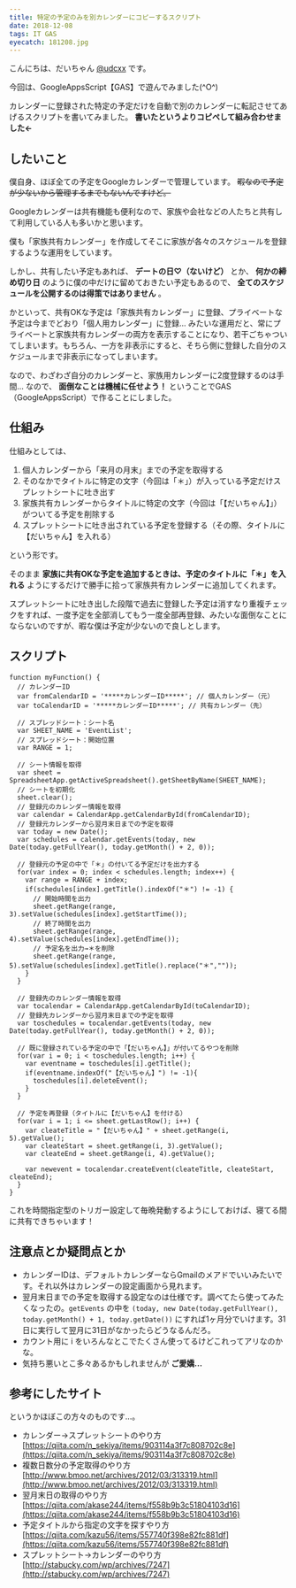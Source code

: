 ```yaml
---
title: 特定の予定のみを別カレンダーにコピーするスクリプト
date: 2018-12-08
tags: IT GAS
eyecatch: 181208.jpg
---
```


こんにちは、だいちゃん [@udcxx](https://twitter.com/udc_xx) です。

今回は、GoogleAppsScript【GAS】で遊んでみました(^O^)

カレンダーに登録された特定の予定だけを自動で別のカレンダーに転記させてあげるスクリプトを書いてみました。 **書いたというよりコピペして組み合わせました←**

## したいこと

僕自身、ほぼ全ての予定をGoogleカレンダーで管理しています。 ~~暇なので予定が少ないから管理するまでもないんですけど。~~

Googleカレンダーは共有機能も便利なので、家族や会社などの人たちと共有して利用している人も多いかと思います。

僕も「家族共有カレンダー」を作成してそこに家族が各々のスケジュールを登録するような運用をしています。

しかし、共有したい予定もあれば、 **デートの日♡（ないけど）** とか、 **何かの締め切り日** のように僕の中だけに留めておきたい予定もあるので、 **全てのスケジュールを公開するのは得策ではありません** 。

かといって、共有OKな予定は「家族共有カレンダー」に登録、プライベートな予定は今までどおり「個人用カレンダー」に登録... みたいな運用だと、常にプライベートと家族共有カレンダーの両方を表示することになり、若干ごちゃついてしまいます。もちろん、一方を非表示にすると、そちら側に登録した自分のスケジュールまで非表示になってしまいます。

なので、わざわざ自分のカレンダーと、家族用カレンダーに2度登録するのは手間... なので、 **面倒なことは機械に任せよう！** ということでGAS（GoogleAppsScript）で作ることにしました。

## 仕組み

仕組みとしては、

1. 個人カレンダーから「来月の月末」までの予定を取得する
1. そのなかでタイトルに特定の文字（今回は「＊」）が入っている予定だけスプレットシートに吐き出す
1. 家族共有カレンダーからタイトルに特定の文字（今回は「【だいちゃん】」）がついてる予定を削除する
1. スプレットシートに吐き出されている予定を登録する（その際、タイトルに【だいちゃん】を入れる）

という形です。

そのまま **家族に共有OKな予定を追加するときは、予定のタイトルに「＊」を入れる** ようにするだけで勝手に拾って家族共有カレンダーに追加してくれます。

スプレットシートに吐き出した段階で過去に登録した予定は消すなり重複チェックをすれば、一度予定を全部消してもう一度全部再登録、みたいな面倒なことにならないのですが、暇な僕は予定が少ないので良しとします。

## スクリプト

```
function myFunction() {
  // カレンダーID
  var fromCalendarID = '*****カレンダーID*****'; // 個人カレンダー（元）
  var toCalendarID = '*****カレンダーID*****'; // 共有カレンダー（先）

  // スプレッドシート：シート名
  var SHEET_NAME = 'EventList';
  // スプレッドシート：開始位置
  var RANGE = 1;

  // シート情報を取得
  var sheet = SpreadsheetApp.getActiveSpreadsheet().getSheetByName(SHEET_NAME);
  // シートを初期化
  sheet.clear();
  // 登録元のカレンダー情報を取得
  var calendar = CalendarApp.getCalendarById(fromCalendarID);
  // 登録元カレンダーから翌月末日までの予定を取得
  var today = new Date();
  var schedules = calendar.getEvents(today, new Date(today.getFullYear(), today.getMonth() + 2, 0));

  // 登録元の予定の中で「＊」の付いてる予定だけを出力する
  for(var index = 0; index < schedules.length; index++) {
    var range = RANGE + index;
    if(schedules[index].getTitle().indexOf("＊") != -1) {
      // 開始時間を出力
      sheet.getRange(range, 3).setValue(schedules[index].getStartTime());
      // 終了時間を出力
      sheet.getRange(range, 4).setValue(schedules[index].getEndTime());
      // 予定名を出力→＊を削除
      sheet.getRange(range, 5).setValue(schedules[index].getTitle().replace("＊",""));
    }
  }

  // 登録先のカレンダー情報を取得
  var tocalendar = CalendarApp.getCalendarById(toCalendarID);
  // 登録先カレンダーから翌月末日までの予定を取得
  var toschedules = tocalendar.getEvents(today, new Date(today.getFullYear(), today.getMonth() + 2, 0));

  // 既に登録されている予定の中で「【だいちゃん】」が付いてるやつを削除
  for(var i = 0; i < toschedules.length; i++) {
    var eventname = toschedules[i].getTitle();
    if(eventname.indexOf("【だいちゃん】") != -1){
      toschedules[i].deleteEvent();
    }
  }

  // 予定を再登録（タイトルに【だいちゃん】を付ける）
  for(var i = 1; i <= sheet.getLastRow(); i++) {
    var cleateTitle = "【だいちゃん】" + sheet.getRange(i, 5).getValue();
    var cleateStart = sheet.getRange(i, 3).getValue();
    var cleateEnd = sheet.getRange(i, 4).getValue();

    var newevent = tocalendar.createEvent(cleateTitle, cleateStart, cleateEnd);
  }
}
```

これを時間指定型のトリガー設定して毎晩発動するようにしておけば、寝てる間に共有できちゃいます！

## 注意点とか疑問点とか

* カレンダーIDは、デフォルトカレンダーならGmailのメアドでいいみたいです。それ以外はカレンダーの設定画面から見れます。
* 翌月末日までの予定を取得する設定なのは仕様です。調べてたら使ってみたくなったの。`getEvents` の中を `(today, new Date(today.getFullYear(), today.getMonth() + 1, today.getDate())` にすれば1ヶ月分でいけます。31日に実行して翌月に31日がなかったらどうなるんだろ。
* カウント用に i をいろんなとこでたくさん使ってるけどこれってアリなのかな。
* 気持ち悪いとこ多々あるかもしれませんが **ご愛嬌...**

## 参考にしたサイト

というかほぼこの方々のものです…。

* カレンダー→スプレットシートのやり方
[https://qiita.com/n_sekiya/items/903114a3f7c808702c8e](https://qiita.com/n_sekiya/items/903114a3f7c808702c8e)
* 複数日数分の予定取得のやり方
[http://www.bmoo.net/archives/2012/03/313319.html](http://www.bmoo.net/archives/2012/03/313319.html)
* 翌月末日の取得のやり方
[https://qiita.com/akase244/items/f558b9b3c51804103d16](https://qiita.com/akase244/items/f558b9b3c51804103d16)
* 予定タイトルから指定の文字を探すやり方
[https://qiita.com/kazu56/items/557740f398e82fc881df](https://qiita.com/kazu56/items/557740f398e82fc881df)
* スプレットシート→カレンダーのやり方
[http://stabucky.com/wp/archives/7247](http://stabucky.com/wp/archives/7247)
